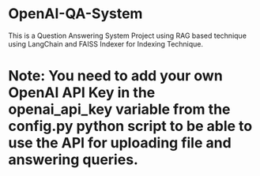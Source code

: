 # OpenAI-QA-System
  This is a Question Answering System Project using RAG based technique using LangChain and FAISS Indexer for Indexing Technique.

# Note: You need to add your own OpenAI API Key in the openai_api_key variable from the config.py python script to be able to use the API for uploading file and answering queries.
